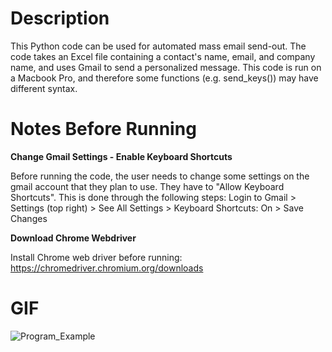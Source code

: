 # Description
This Python code can be used for automated mass email send-out. The code takes an Excel file containing a contact's name, email, and company name, and uses Gmail to send a personalized message. This code is run on a Macbook Pro, and therefore some functions (e.g. send_keys()) may have different syntax.

# Notes Before Running
**Change Gmail Settings - Enable Keyboard Shortcuts**

Before running the code, the user needs to change some settings on the gmail account that they plan to use. They have to "Allow Keyboard Shortcuts".
This is done through the following steps: Login to Gmail > Settings (top right) > See All Settings > Keyboard Shortcuts: On > Save Changes

**Download Chrome Webdriver**

Install Chrome web driver before running: https://chromedriver.chromium.org/downloads

# GIF
![Program_Example](https://gifyu.com/image/X3AQ)
